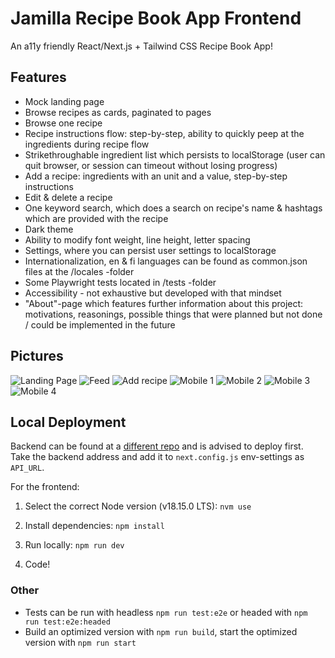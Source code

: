 # Jamilla Recipe Book App Frontend

An a11y friendly React/Next.js + Tailwind CSS Recipe Book App!

## Features

- Mock landing page
- Browse recipes as cards, paginated to pages
- Browse one recipe
- Recipe instructions flow: step-by-step, ability to quickly peep at the ingredients during recipe flow
- Strikethroughable ingredient list which persists to localStorage (user can quit browser, or session can timeout without losing progress)
- Add a recipe: ingredients with an unit and a value, step-by-step instructions
- Edit & delete a recipe
- One keyword search, which does a search on recipe's name & hashtags which are provided with the recipe
- Dark theme
- Ability to modify font weight, line height, letter spacing
- Settings, where you can persist user settings to localStorage
- Internationalization, en & fi languages can be found as common.json files at the /locales -folder
- Some Playwright tests located in /tests -folder
- Accessibility - not exhaustive but developed with that mindset
- "About"-page which features further information about this project: motivations, reasonings, possible things that were planned but not done / could be implemented in the future

## Pictures

![Landing Page](jamilla-landing.jpg)
![Feed](jamilla-feed.jpg)
![Add recipe](jamilla-add.png)
![Mobile 1](jamilla-mobile.jpg) ![Mobile 2](jamilla-mobile2.jpg)
![Mobile 3](jamilla-mobile3.png) ![Mobile 4](jamilla-mobile4.png)

## Local Deployment

Backend can be found at a [different repo](https://github.com/jhirvioja/jamilla-be) and is advised to deploy first. Take the backend address and add it to `next.config.js` env-settings as `API_URL`.

For the frontend:

1. Select the correct Node version (v18.15.0 LTS): `nvm use`

2. Install dependencies: `npm install`

3. Run locally: `npm run dev`

4. Code!

### Other

- Tests can be run with headless `npm run test:e2e` or headed with `npm run test:e2e:headed`
- Build an optimized version with `npm run build`, start the optimized version with `npm run start`
